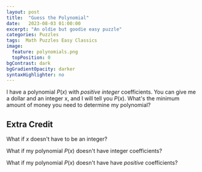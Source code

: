 ```yaml
---
layout: post
title:  "Guess the Polynomial"
date:   2023-08-03 01:00:00
excerpt: "An oldie but goodie easy puzzle"
categories: Puzzles
tags:  Math Puzzles Easy Classics
image:
  feature: polynomials.png
  topPosition: 0
bgContrast: dark
bgGradientOpacity: darker
syntaxHighlighter: no
---
```

I have a polynomial $P(x)$ with _positive integer_ coefficients. You can give me a dollar and an integer x, and I will tell you $P(x)$. What's the minimum amount of money you need to determine my polynomial?

## Extra Credit

What if $x$ doesn't have to be an integer?

What if my polynomial $P(x)$ doesn't have integer coefficients?

What if my polynomial $P(x)$ doesn't have have _positive_ coefficients?
